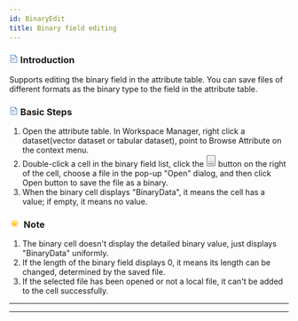 ```yaml
---
id: BinaryEdit
title: Binary field editing
---
```

### ![](../../img/read.gif) Introduction

Supports editing the binary field in the attribute table. You can save files
of different formats as the binary type to the field in the attribute table.

### ![](../../img/read.gif) Basic Steps

  1. Open the attribute table. In Workspace Manager, right click a dataset(vector dataset or tabular dataset), point to Browse Attribute on the context menu.
  2. Double-click a cell in the binary field list, click the ![](../../img/Select.png) button on the right of the cell, choose a file in the pop-up "Open" dialog, and then click Open button to save the file as a binary.
  3. When the binary cell displays "BinaryData", it means the cell has a value; if empty, it means no value.

### ![](../../img/note.png) Note

  1. The binary cell doesn't display the detailed binary value, just displays "BinaryData" uniformly.
  2. If the length of the binary field displays 0, it means its length can be changed, determined by the saved file. 
  3. If the selected file has been opened or not a local file, it can't be added to the cell successfully.

  

* * *

[](http://www.supermap.com/en)  
  
---

